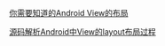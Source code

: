 [你需要知道的Android View的布局](https://www.jianshu.com/p/1f16adaa3570)

[源码解析Android中View的layout布局过程](https://blog.csdn.net/iispring/article/details/50366021)

